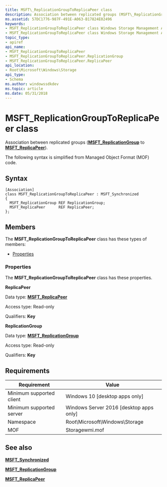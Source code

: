 ```yaml
---
title: MSFT\_ReplicationGroupToReplicaPeer class
description: Association between replicated groups (MSFT\_ReplicationGroup to MSFT\_ReplicaPeer).
ms.assetid: 57DC1776-987F-491E-A063-B17824E02496
keywords:
- MSFT_ReplicationGroupToReplicaPeer class Windows Storage Management API
- MSFT_ReplicationGroupToReplicaPeer class Windows Storage Management API , described
topic_type:
- apiref
api_name:
- MSFT_ReplicationGroupToReplicaPeer
- MSFT_ReplicationGroupToReplicaPeer.ReplicationGroup
- MSFT_ReplicationGroupToReplicaPeer.ReplicaPeer
api_location:
- Root\Microsoft\Windows\Storage
api_type:
- Schema
ms.author: windowssdkdev
ms.topic: article
ms.date: 05/31/2018
---
```


# MSFT\_ReplicationGroupToReplicaPeer class

Association between replicated groups ([**MSFT\_ReplicationGroup**](msft-replicationgroup.md) to [**MSFT\_ReplicaPeer**](msft-replicapeer.md)).

The following syntax is simplified from Managed Object Format (MOF) code.

## Syntax

``` syntax
[Association]
class MSFT_ReplicationGroupToReplicaPeer : MSFT_Synchronized
{
  MSFT_ReplicationGroup REF ReplicationGroup;
  MSFT_ReplicaPeer      REF ReplicaPeer;
};
```

## Members

The **MSFT\_ReplicationGroupToReplicaPeer** class has these types of members:

-   [Properties](#properties)

### Properties

The **MSFT\_ReplicationGroupToReplicaPeer** class has these properties.

 

**ReplicaPeer**
   

Data type: **[**MSFT\_ReplicaPeer**](msft-replicapeer.md)**
 

Access type: Read-only
 

Qualifiers: **Key**
 

 

**ReplicationGroup**
   

Data type: **[**MSFT\_ReplicationGroup**](msft-replicationgroup.md)**
 

Access type: Read-only
 

Qualifiers: **Key**
 

 

## Requirements



| Requirement | Value |
|-------------------------------------|-------------------------------------------------------------------------------------------|
| Minimum supported client | Windows 10 \[desktop apps only\]                                               |
| Minimum supported server | Windows Server 2016 \[desktop apps only\]                                      |
| Namespace                | Root\\Microsoft\\Windows\\Storage                                              |
| MOF                      |  Storagewmi.mof  |



## See also

 

[**MSFT\_Synchronized**](msft-synchronized.md)
 

[**MSFT\_ReplicationGroup**](msft-replicationgroup.md)
 

[**MSFT\_ReplicaPeer**](msft-replicapeer.md)
 

 

 





